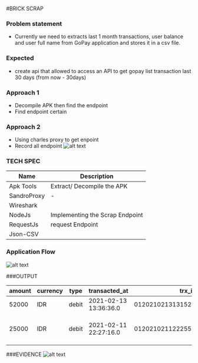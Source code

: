#BRICK SCRAP


### Problem statement
 - Currently we need to extracts last 1 month transactions, user balance and user full name from GoPay application and stores it in a csv file.

### Expected
  - create api that allowed to access an API to get gopay list transaction last 30 days (from now - 30days)

### Approach 1
 -  Decompile APK then find the endpoint
 -  Find endpoint certain

### Approach 2
 -  Using charles proxy to get enpoint
 -  Record all endpoint
   	![alt text](https://d3qcthppdybi1i.cloudfront.net/assets/Screen+Shot+2021-03-08+at+8.51.59+AM.png "Flow")


### TECH SPEC
|  Name       | Description                     |
|-------------|---------------------------------|
| Apk Tools   | Extract/ Decompile the APK      |
| SandroProxy | -                               |
| Wireshark   |                                 |
| NodeJs      | Implementing the Scrap Endpoint |
| RequestJs   | request Endpoint                |
| Json-CSV    |                                 |


### Application Flow
![alt text](https://d3qcthppdybi1i.cloudfront.net/assets/Screen+Shot+2021-03-06+at+4.43.16+PM.png "Flow")

###OUTPUT

|amount|currency|type |transacted_at        |trx_id                      |account_id|account_name|remark                                                                                                     |last_known_balance|
|------|--------|-----|---------------------|----------------------------|----------|------------|-----------------------------------------------------------------------------------------------------------|------------------|
|52000 |IDR     |debit|2021-02-13 13:36:36.0|0120210213131521RH2OGvbkqWID|542533035 |mas aryo.   |GO-FOOD Barbar Chinese Food, Sumbersari #F-1130542593                                                      |20244             |
|25000 |IDR     |debit|2021-02-11 22:27:16.0|0120210211222556Z8Uvc6MUirID|542533035 |mas aryo.   |GO-PAY Payment #PT Biznet Gio Nusantara #5c379939-fd24-42e8-8c20-d9aa2e18ac90 #0120210211222556Z8Uvc6MUirID|72244             |

###EVIDENCE
![alt text](https://d3qcthppdybi1i.cloudfront.net/assets/photo_2021-03-08+09.08.00.jpeg "Flow")




 
